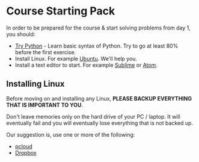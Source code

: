 Course Starting Pack
========================

In order to be prepared for the course & start solving problems from day 1, you should:

 * [Try Python](https://www.codecademy.com/learn/python) - Learn basic syntax of Python. Try to go at least 80% before the first exercise.
 * Install Linux. For example [Ubuntu](https://help.ubuntu.com/community/Installation). We'll help you.
 * Install a text editor to start. For example [Sublime](http://www.sublimetext.com/3) or [Atom](https://atom.io/).

Installing Linux
----------------

Before moving on and installing any Linux, **PLEASE BACKUP EVERYTHING THAT IS IMPORTANT TO YOU**.

Don't leave memories only on the hard drive of your PC / laptop. It will eventually fail and you will eventually lose everything that is not backed up.

Our suggestion is, use one or more of the following:
 * [pcloud](https://www.pcloud.com/)
 * [Dropbox](https://www.dropbox.com/)